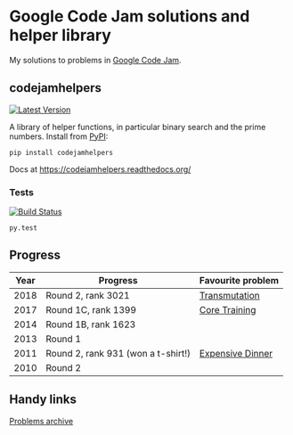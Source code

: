 Google Code Jam solutions and helper library
==================

My solutions to problems in [Google Code Jam](https://code.google.com/codejam).

codejamhelpers
-----

[![Latest Version](https://img.shields.io/pypi/v/codejamhelpers.svg)](https://pypi.python.org/pypi/codejamhelpers/)

A library of helper functions, in particular binary search and the prime numbers. Install from [PyPI](https://pypi.python.org/pypi/codejamhelpers/):

    pip install codejamhelpers

Docs at https://codejamhelpers.readthedocs.org/

### Tests

[![Build Status](https://travis-ci.org/hickford/codejam.svg?branch=master)](https://travis-ci.org/hickford/codejam)

    py.test

Progress
-----

| Year  | Progress | Favourite problem |
| ------------- | ------------- | -- |
| 2018  | Round 2, rank 3021   | [Transmutation](https://codejam.withgoogle.com/2018/challenges/0000000000007764/dashboard/000000000003675c)
| 2017  | Round 1C, rank 1399  | [Core Training](https://code.google.com/codejam/contest/3274486/dashboard#s=p2)|
| 2014  | Round 1B, rank 1623  | |
| 2013  | Round 1  | |
| 2011  | Round 2, rank 931 (won a t-shirt!) | [Expensive Dinner](https://code.google.com/codejam/contest/1150486/dashboard#s=p2)|
| 2010  | Round 2  | |

Handy links
-----

[Problems archive](https://code.google.com/codejam/contests.html)

